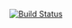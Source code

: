 [![Build Status](https://travis-ci.org/jennychung/405-sequelize.svg?branch=master)](https://travis-ci.org/jennychung/405-sequelize)
